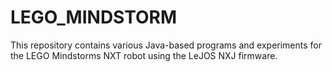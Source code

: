 # LEGO_MINDSTORM
This repository contains various Java-based programs and experiments for the LEGO Mindstorms NXT robot using the LeJOS NXJ firmware.
